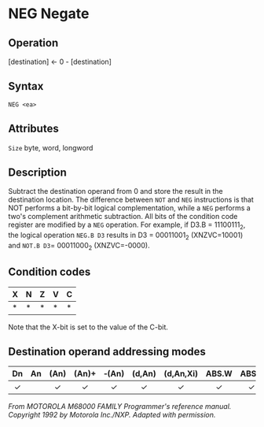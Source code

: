 # NEG Negate

## Operation
[destination] ← 0 - [destination]

## Syntax
```assembly
NEG <ea>
```

## Attributes
`Size`  byte, word, longword

## Description
Subtract the destination operand from 0 and store the result in
the destination location. The difference between `NOT` and `NEG`
instructions is that NOT performs a bit-by-bit logical complementation, while a `NEG` performs a two's complement arithmetic subtraction. All bits of the condition code register are modified by a
`NEG` operation. For example, if D3.B = 11100111<sub>2</sub>, the logical operation `NEG.B D3` results in D3 = 00011001<sub>2</sub> (XNZVC=10001) and
`NOT.B D3`= 00011000<sub>2</sub> (XNZVC=-0000).

## Condition codes
|X|N|Z|V|C|
|--|--|--|--|--|
|*|*|*|*|*|

Note that the X-bit is set to the value of the C-bit.

## Destination operand addressing modes
|Dn|An|(An)|(An)+|&#x2011;(An)|(d,An)|(d,An,Xi)|ABS.W|ABS.L|(d,PC)|(d,PC,Xn)|imm|
|:-:|:-:|:-:|:-:|:-:|:-:|:-:|:-:|:-:|:-:|:-:|:-:|
|✓||✓|✓|✓|✓|✓|✓|✓||||

*From MOTOROLA M68000 FAMILY Programmer's reference manual. Copyright 1992 by Motorola Inc./NXP. Adapted with permission.*